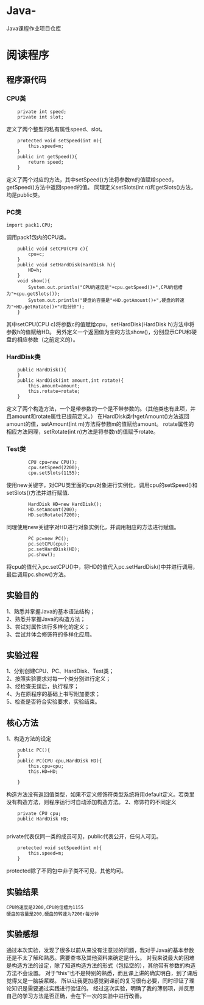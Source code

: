 # Java-
Java课程作业项目仓库

# 阅读程序
## 程序源代码
### CPU类
```
	private int speed;      
	private int slot;	
```
定义了两个整型的私有属性speed、slot。
```
	protected void setSpeed(int m){				
		this.speed=m;
	}
	public int getSpeed(){
		return speed;
	}
```
定义了两个对应的方法，其中setSpeed()方法将参数m的值赋给speed，getSpeed()方法中返回speed的值。
同理定义setSlots(int n)和getSlots()方法，均是public类。
### PC类
```
import pack1.CPU;
```
调用pack1包内的CPU类。
```
	public void setCPU(CPU c){
		cpu=c;
	}
	public void setHardDisk(HardDisk h){
		HD=h;
	}
	void show(){
		System.out.println("CPU的速度是"+cpu.getSpeed()+",CPU的信槽为"+cpu.getSlots());
		System.out.println("硬盘的容量是"+HD.getAmount()+",硬盘的转速为"+HD.getRotate()+"r每分钟");
	}
```
其中setCPU(CPU c)将参数c的值赋给cpu，setHardDisk(HardDisk h)方法中将参数h的值赋给HD。
另外定义一个返回值为空的方法show()，分别显示CPU和硬盘的相应参数（之前定义的）。
### HardDisk类
```
	public HardDisk(){
	}
	public HardDisk(int amount,int rotate){
		this.amount=amount;
		this.rotate=rotate;
	}
```
定义了两个构造方法，一个是带参数的一个是不带参数的。（其他类也有此项，并且amount和rotate属性已提前定义。）
在HardDisk类中getAmount()方法返回amount的值，setAmount(int m)方法将参数m的值赋给amount。
rotate属性的相应方法同理，setRotate(int n)方法是将参数n的值赋予rotate。
### Test类
```
		CPU cpu=new CPU();		
		cpu.setSpeed(2200);
		cpu.setSlots(1155);
```
使用new关键字，对CPU类里面的cpu对象进行实例化，调用cpu的setSpeed()和setSlots()方法并进行赋值.
```
		HardDisk HD=new HardDisk();
		HD.setAmount(200);
		HD.setRotate(7200);
```
同理使用new关键字对HD进行对象实例化，并调用相应的方法进行赋值。
```
		PC pc=new PC();
		pc.setCPU(cpu);
		pc.setHardDisk(HD);
		pc.show();
```
将cpu的值代入pc.setCPU()中，将HD的值代入pc.setHardDisk()中并进行调用，最后调用pc.show()方法。
## 实验目的
1、熟悉并掌握Java的基本语法结构；  
2、熟悉并掌握Java的构造方法；  
3、尝试对属性进行多样化的定义；  
3、尝试并体会修饰符的多样化应用。
## 实验过程
1、分别创建CPU、PC、HardDisk、Test类；  
2、按照实验要求对每一个类分别进行定义；  
3、经检查无误后，执行程序；  
4、为在原程序的基础上书写附加要求；  
5、检查是否符合实验要求，实验结束。
## 核心方法
1、构造方法的设定
```
	public PC(){
	}
	public PC(CPU cpu,HardDisk HD){
		this.cpu=cpu;
		this.HD=HD;
		
	}
```
构造方法没有返回值类型，如果不定义修饰符类型系统将用default定义。若类里没有构造方法，则程序运行时自动添加构造方法。
2、修饰符的不同定义
```
	private CPU cpu;
	public HardDisk HD;
	
```
private代表仅同一类的成员可见，public代表公开，任何人可见。
```
	protected void setSpeed(int m){				
		this.speed=m;
	}
```
protected除了不同包中非子类不可见，其他均可。
## 实验结果
```
CPU的速度是2200,CPU的信槽为1155
硬盘的容量是200,硬盘的转速为7200r每分钟
```
## 实验感想
通过本次实验，发现了很多以前从来没有注意过的问题，我对于Java的基本参数还是不太了解和熟悉。需要查书及其他资料来确定是什么。
对我来说最大的困难是构造方法的设定，除了知道构造方法的形式（包括空的），其他带有参数的构造方法不会设置。
对于“this”也不是特别的熟悉，而且课上讲的确实明白，到了课后觉得又是一脑袋浆糊。
所以让我更加感觉到课前的复习很有必要，同时印证了理论知识是需要通过实践进行验证的。
经过这次实验，明确了我的薄弱项，并反思自己的学习方法是否正确，会在下一次的实验中进行改善。
